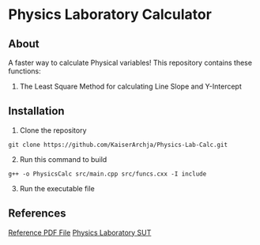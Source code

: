# Physics Laboratory Calculator
## About
A faster way to calculate Physical variables!
This repository contains these functions:

1. The Least Square Method for calculating Line Slope and Y-Intercept

## Installation

1. Clone the repository
```
git clone https://github.com/KaiserArchja/Physics-Lab-Calc.git
```
2. Run this command to build
```
g++ -o PhysicsCalc src/main.cpp src/funcs.cxx -I include
```
3. Run the executable file

## References
[Reference PDF File](Reference.pdf)
[Physics Laboratory SUT](https://physics.sharif.edu/~genphyslabs2)